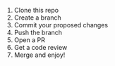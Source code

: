 1. Clone this repo
2. Create a branch
3. Commit your proposed changes
4. Push the branch
5. Open a PR
6. Get a code review
7. Merge and enjoy!
